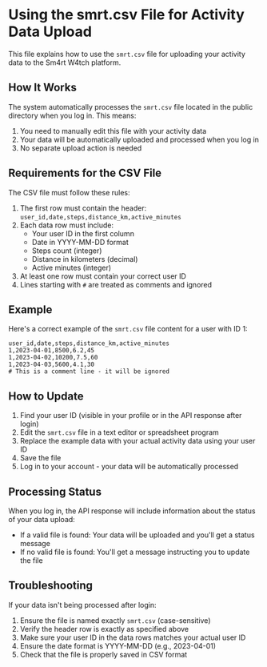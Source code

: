 # Using the smrt.csv File for Activity Data Upload

This file explains how to use the `smrt.csv` file for uploading your activity data to the Sm4rt W4tch platform.

## How It Works

The system automatically processes the `smrt.csv` file located in the public directory when you log in. This means:

1. You need to manually edit this file with your activity data
2. Your data will be automatically uploaded and processed when you log in
3. No separate upload action is needed

## Requirements for the CSV File

The CSV file must follow these rules:

1. The first row must contain the header: `user_id,date,steps,distance_km,active_minutes`
2. Each data row must include:
    - Your user ID in the first column
    - Date in YYYY-MM-DD format
    - Steps count (integer)
    - Distance in kilometers (decimal)
    - Active minutes (integer)
3. At least one row must contain your correct user ID
4. Lines starting with `#` are treated as comments and ignored

## Example

Here's a correct example of the `smrt.csv` file content for a user with ID 1:

```
user_id,date,steps,distance_km,active_minutes
1,2023-04-01,8500,6.2,45
1,2023-04-02,10200,7.5,60
1,2023-04-03,5600,4.1,30
# This is a comment line - it will be ignored
```

## How to Update

1. Find your user ID (visible in your profile or in the API response after login)
2. Edit the `smrt.csv` file in a text editor or spreadsheet program
3. Replace the example data with your actual activity data using your user ID
4. Save the file
5. Log in to your account - your data will be automatically processed

## Processing Status

When you log in, the API response will include information about the status of your data upload:

-   If a valid file is found: Your data will be uploaded and you'll get a status message
-   If no valid file is found: You'll get a message instructing you to update the file

## Troubleshooting

If your data isn't being processed after login:

1. Ensure the file is named exactly `smrt.csv` (case-sensitive)
2. Verify the header row is exactly as specified above
3. Make sure your user ID in the data rows matches your actual user ID
4. Ensure the date format is YYYY-MM-DD (e.g., 2023-04-01)
5. Check that the file is properly saved in CSV format

